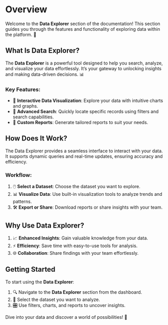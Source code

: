 # Overview 

Welcome to the **Data Explorer** section of the documentation! This section guides you through the features and functionality of exploring data within the platform. 🌟

## What Is Data Explorer? 

The **Data Explorer** is a powerful tool designed to help you search, analyze, and visualize your data effortlessly. It’s your gateway to unlocking insights and making data-driven decisions. 📊

### Key Features:
- 🚀 **Interactive Data Visualization**: Explore your data with intuitive charts and graphs.
- 🔎 **Advanced Search**: Quickly locate specific records using filters and search capabilities.
- 📑 **Custom Reports**: Generate tailored reports to suit your needs.

## How Does It Work? 

The Data Explorer provides a seamless interface to interact with your data. It supports dynamic queries and real-time updates, ensuring accuracy and efficiency. 

### Workflow:
1. 🖱️ **Select a Dataset**: Choose the dataset you want to explore.
2. 📊 **Visualize Data**: Use built-in visualization tools to analyze trends and patterns.
3. 🛠️ **Export or Share**: Download reports or share insights with your team.

## Why Use Data Explorer? 

1. 📈 **Enhanced Insights**: Gain valuable knowledge from your data.
2. ⚡ **Efficiency**: Save time with easy-to-use tools for analysis.
3. 🌐 **Collaboration**: Share findings with your team effortlessly.

## Getting Started 

To start using the **Data Explorer**:
1. 🔍 Navigate to the **Data Explorer** section from the dashboard.
2. 📂 Select the dataset you want to analyze.
3. 🎛️ Use filters, charts, and reports to uncover insights.

Dive into your data and discover a world of possibilities! 🌟
